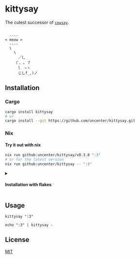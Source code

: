 # kittysay

The cutest successor of [`cowsay`](https://en.wikipedia.org/wiki/Cowsay).

```

  ----
< meow >
  ----
  \
    \
      ／l、
    （ﾟ､ ｡ ７
      l  ~ヽ
      じしf_,)ノ

```

## Installation

### Cargo

```sh
cargo install kittysay
# or
cargo install --git https://github.com/uncenter/kittysay.git
```

### Nix

#### Try it out with nix

```sh
nix run github:uncenter/kittysay/v0.3.0 ":3"
# or for the latest version
nix run github:uncenter/kittysay -- ":3"
```

<details>

<summary>

#### Installation with flakes

</summary>

```nix
{
  inputs = {
    nixpkgs.url = "github:NixOS/nixpkgs/nixos-unstable";
    kittysay.url = "github:uncenter/kittysay";
  };

  outputs = { self, nixpkgs, kittysay }: {
    nixosConfigurations.example = nixpkgs.lib.nixosSystem {
      system = "x86_64-linux";
      modules = [{
        environment.systemPackages = [
          inputs.kittysay.packages.${pkgs.system}.default
        ];
      }];
    };
  }
}
```

</details>

## Usage

```
kittysay ":3"

echo ":3" | kittysay -
```

## License

[MIT](LICENSE)
